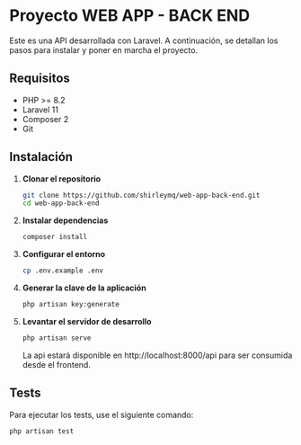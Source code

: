 # Proyecto WEB APP - BACK END

Este es una API desarrollada con Laravel. A continuación, se detallan los pasos para instalar y poner en marcha el proyecto.

## Requisitos

-   PHP >= 8.2
-   Laravel 11
-   Composer 2
-   Git

## Instalación

1.  **Clonar el repositorio**

    ```bash
    git clone https://github.com/shirleymq/web-app-back-end.git
    cd web-app-back-end
    ```

2.  **Instalar dependencias**

    ```bash
    composer install
    ```

3.  **Configurar el entorno**

    ```bash
    cp .env.example .env
    ```

4.  **Generar la clave de la aplicación**

    ```bash
    php artisan key:generate
    ```

5.  **Levantar el servidor de desarrollo**

    ```bash
    php artisan serve
    ```

    La api estará disponible en http://localhost:8000/api para ser consumida desde el frontend.

## Tests

Para ejecutar los tests, use el siguiente comando:

```bash
php artisan test
```
